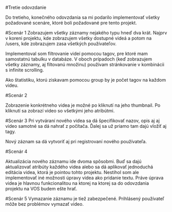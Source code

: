 #Tretie odovzdanie

Do tretieho, konečného odovzdania sa mi podarilo implementovať všetky požadované scenáre,
ktoré boli požadované pre tento projekt. 


#Scenár 1
Zobrazujem všetky záznamy nejakého typu hneď dva krát. Najprv v koreni projektu, kde zobrazujem 
všetky dostupné videá a potom na /users, kde zobrazujem zasa všetkých používateľov. 


Implementoval som filtrovanie videí pomocou tagov, pre ktoré mam samostatnú tabulku v databáze. 
V oboch prípadoch (keď zobrazujem všetky záznamy, aj filtovanú množinu) používam stránkovanie
v kombinácii s infinite scrolling. 

Ako štatistiku, ktorú ziskavam pomocou group by je počet tagov na každom videu. 

#Scenár 2

Zobrazenie konkrétneho videa je možné po kliknutí na jeho thumbnail. Po kliknutí sa zobrazí 
video so všetkými jeho atribútmi.

#Scenár 3
Pri vytváraní nového videa sa dá špecifikovať nazov, opis aj aj video samotné sa dá nahrať 
z počítača. Ďalej sa už priamo tam dajú vložiť aj tagy. 


Nový záznam sa dá vytvoriť aj pri registrovaní nového používateľa.

#Scenár 4

Aktualizácia nového záznamu ide dvoma spôsobmi. Buď sa dajú aktualizovať atribúty každého
videa alebo sa dá aplikovať jednoduchá editácia videa, ktorá je pointou tohto projektu. Nestihol 
som ale implementovať iné možnosti úpravy videa ako pridanie textu. Práve úprava videa je 
hlavnou funkcionalitou na ktorej na ktorej sa do odovzdania projektu na VOS budem ešte hrať.

#Scenár 5
Vymazanie záznamu je tiež zabezpečené. Prihlásený používateľ môže bez problémov vymazať 
video.